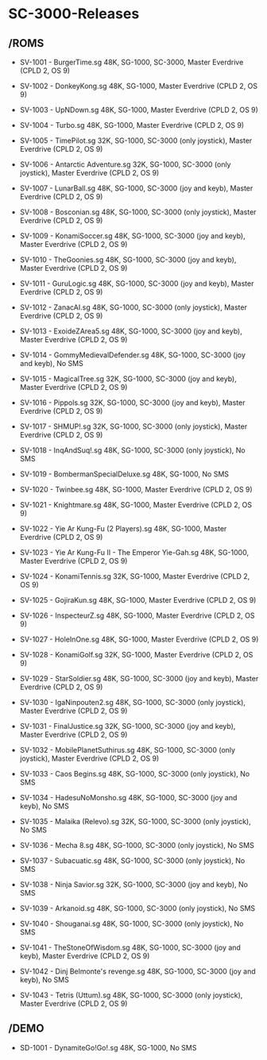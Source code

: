 # SC-3000-Releases

/ROMS
-------------

- SV-1001 - BurgerTime.sg
48K, SG-1000, SC-3000, Master Everdrive (CPLD 2, OS 9)

- SV-1002 - DonkeyKong.sg
48K, SG-1000, Master Everdrive (CPLD 2, OS 9)

- SV-1003 - UpNDown.sg
48K, SG-1000, Master Everdrive (CPLD 2, OS 9)

- SV-1004 - Turbo.sg
48K, SG-1000, Master Everdrive (CPLD 2, OS 9)

- SV-1005 - TimePilot.sg
32K, SG-1000, SC-3000 (only joystick), Master Everdrive (CPLD 2, OS 9)

- SV-1006 - Antarctic Adventure.sg
32K, SG-1000, SC-3000 (only joystick), Master Everdrive (CPLD 2, OS 9)

- SV-1007 - LunarBall.sg
48K, SG-1000, SC-3000 (joy and keyb), Master Everdrive (CPLD 2, OS 9)

- SV-1008 - Bosconian.sg
48K, SG-1000, SC-3000 (only joystick), Master Everdrive (CPLD 2, OS 9)

- SV-1009 - KonamiSoccer.sg
48K, SG-1000, SC-3000 (joy and keyb), Master Everdrive (CPLD 2, OS 9)

- SV-1010 - TheGoonies.sg
48K, SG-1000, SC-3000 (joy and keyb), Master Everdrive (CPLD 2, OS 9)

- SV-1011 - GuruLogic.sg
48K, SG-1000, SC-3000 (joy and keyb), Master Everdrive (CPLD 2, OS 9)

- SV-1012 - ZanacAI.sg
48K, SG-1000, SC-3000 (only joystick), Master Everdrive (CPLD 2, OS 9)

- SV-1013 - ExoideZArea5.sg
48K, SG-1000, SC-3000 (joy and keyb), Master Everdrive (CPLD 2, OS 9)

- SV-1014 - GommyMedievalDefender.sg
48K, SG-1000, SC-3000 (joy and keyb), No SMS

- SV-1015 - MagicalTree.sg
32K, SG-1000, SC-3000 (joy and keyb), Master Everdrive (CPLD 2, OS 9)

- SV-1016 - Pippols.sg
32K, SG-1000, SC-3000 (joy and keyb), Master Everdrive (CPLD 2, OS 9)

- SV-1017 - SHMUP!.sg
32K, SG-1000, SC-3000 (only joystick), Master Everdrive (CPLD 2, OS 9)

- SV-1018 - InqAndSuq!.sg
48K, SG-1000, SC-3000 (only joystick), No SMS

- SV-1019 - BombermanSpecialDeluxe.sg
48K, SG-1000, No SMS

- SV-1020 - Twinbee.sg
48K, SG-1000, Master Everdrive (CPLD 2, OS 9)

- SV-1021 - Knightmare.sg
48K, SG-1000, Master Everdrive (CPLD 2, OS 9)

- SV-1022 - Yie Ar Kung-Fu (2 Players).sg
48K, SG-1000, Master Everdrive (CPLD 2, OS 9)

- SV-1023 - Yie Ar Kung-Fu II - The Emperor Yie-Gah.sg
48K, SG-1000, Master Everdrive (CPLD 2, OS 9)

- SV-1024 - KonamiTennis.sg
32K, SG-1000, Master Everdrive (CPLD 2, OS 9)

- SV-1025 - GojiraKun.sg
48K, SG-1000, Master Everdrive (CPLD 2, OS 9)

- SV-1026 - InspecteurZ.sg
48K, SG-1000, Master Everdrive (CPLD 2, OS 9)

- SV-1027 - HoleInOne.sg
48K, SG-1000, Master Everdrive (CPLD 2, OS 9)

- SV-1028 - KonamiGolf.sg
32K, SG-1000, Master Everdrive (CPLD 2, OS 9)

- SV-1029 - StarSoldier.sg
48K, SG-1000, SC-3000 (joy and keyb), Master Everdrive (CPLD 2, OS 9)

- SV-1030 - IgaNinpouten2.sg
48K, SG-1000, SC-3000 (only joystick), Master Everdrive (CPLD 2, OS 9)

- SV-1031 - FinalJustice.sg
32K, SG-1000, SC-3000 (joy and keyb), Master Everdrive (CPLD 2, OS 9)

- SV-1032 - MobilePlanetSuthirus.sg
48K, SG-1000, SC-3000 (only joystick), Master Everdrive (CPLD 2, OS 9)

- SV-1033 - Caos Begins.sg
48K, SG-1000, SC-3000 (only joystick), No SMS

- SV-1034 - HadesuNoMonsho.sg
48K, SG-1000, SC-3000 (joy and keyb), No SMS

- SV-1035 - Malaika (Relevo).sg
32K, SG-1000, SC-3000 (only joystick), No SMS

- SV-1036 - Mecha 8.sg
48K, SG-1000, SC-3000 (only joystick), No SMS

- SV-1037 - Subacuatic.sg
48K, SG-1000, SC-3000 (only joystick), No SMS

- SV-1038 - Ninja Savior.sg
32K, SG-1000, SC-3000 (joy and keyb), No SMS

- SV-1039 - Arkanoid.sg
48K, SG-1000, SC-3000 (only joystick), No SMS

- SV-1040 - Shouganai.sg
48K, SG-1000, SC-3000 (only joystick), No SMS

- SV-1041 - TheStoneOfWisdom.sg
48K, SG-1000, SC-3000 (joy and keyb), Master Everdrive (CPLD 2, OS 9)

- SV-1042 - Dinj Belmonte's revenge.sg
48K, SG-1000, SC-3000 (joy and keyb), No SMS

- SV-1043 - Tetris (Uttum).sg
48K, SG-1000, SC-3000 (only joystick), Master Everdrive (CPLD 2, OS 9)


/DEMO
-------------

- SD-1001 - DynamiteGo!Go!.sg
48K, SG-1000, No SMS

